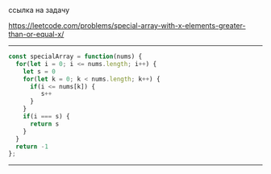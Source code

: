 ссылка на задачу 

https://leetcode.com/problems/special-array-with-x-elements-greater-than-or-equal-x/


---

```js
const specialArray = function(nums) {
  for(let i = 0; i <= nums.length; i++) {
    let s = 0
    for(let k = 0; k < nums.length; k++) {
      if(i <= nums[k]) {
         s++
      }
    }
    if(i === s) {
      return s
    }
  }
  return -1
};

```
---
